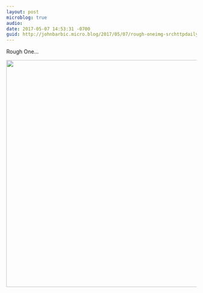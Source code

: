 ```yaml
---
layout: post
microblog: true
audio: 
date: 2017-05-07 14:53:31 -0700
guid: http://johnbarbic.micro.blog/2017/05/07/rough-oneimg-srchttpdailymicrobloguploadseaajpg.html
---
```

Rough One...

<img src="http://johnbarbic.micro.blog/uploads/2017/8e0897aa51.jpg" width="600" height="600" style="height: auto" />
